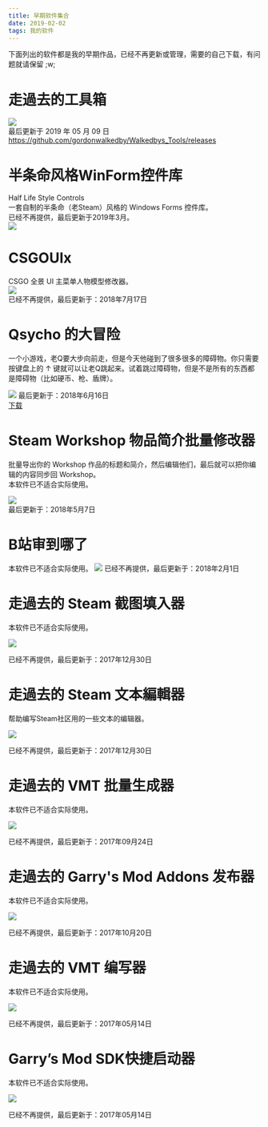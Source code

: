 ```yaml
---
title: 早期软件集合
date: 2019-02-02
tags: 我的软件
---
```

下面列出的软件都是我的早期作品，已经不再更新或管理，需要的自己下载，有问题就请保留 ;w; 

# 走過去的工具箱
![](https://s2.ax1x.com/2020/01/08/lgKzS1.png)  
最后更新于 2019 年 05 月 09 日  
https://github.com/gordonwalkedby/Walkedbys_Tools/releases  

# 半条命风格WinForm控件库 
Half Life Style Controls  
一套自制的半条命（老Steam）风格的 Windows Forms 控件库。  
已经不再提供，最后更新于2019年3月。  
![](https://s2.ax1x.com/2019/02/13/k04AXT.gif)  

# CSGOUIx
CSGO 全景 UI 主菜单人物模型修改器。  
![](https://s1.ax1x.com/2018/07/16/PQ6Dc4.png)  
已经不再提供，最后更新于：2018年7月17日  

# Qsycho 的大冒险
一个小游戏，老Q要大步向前走，但是今天他碰到了很多很多的障碍物。你只需要按键盘上的 ↑ 键就可以让老Q跳起来。试着跳过障碍物，但是不是所有的东西都是障碍物（比如硬币、枪、盾牌）。

![](https://s1.ax1x.com/2018/06/13/CXVeun.png)
最后更新于：2018年6月16日  
[下载](https://drive.google.com/file/d/1Z3MxpCfV_JZjp3TEX1iiDsKcdN_2bIg4/view?usp=sharing)  

# Steam Workshop 物品简介批量修改器
批量导出你的 Workshop 作品的标题和简介，然后编辑他们，最后就可以把你编辑的内容同步回 Workshop。  
本软件已不适合实际使用。

![](https://s1.ax1x.com/2018/05/06/CUUyvt.png)  
最后更新于：2018年5月7日  

# B站审到哪了
本软件已不适合实际使用。
![](https://s1.ax1x.com/2018/01/29/pz8I5d.jpg)
已经不再提供，最后更新于：2018年2月1日   

# 走過去的 Steam 截图填入器 
本软件已不适合实际使用。

![](https://wx3.sinaimg.cn/mw1024/006wz0YUgy1fmygshvpo6j30ky0awq4j.jpg)

已经不再提供，最后更新于：2017年12月30日   

# 走過去的 Steam 文本編輯器
帮助编写Steam社区用的一些文本的编辑器。

![](https://wx3.sinaimg.cn/mw1024/006wz0YUgy1fm3jievrflj30r40eh0u5.jpg)

已经不再提供，最后更新于：2017年12月30日   

# 走過去的 VMT 批量生成器
本软件已不适合实际使用。

![](https://s1.ax1x.com/2018/01/12/p8zrCR.png)

已经不再提供，最后更新于：2017年09月24日

# 走過去的 Garry's Mod Addons 发布器
本软件已不适合实际使用。

![](https://s1.ax1x.com/2018/01/12/p8zNuT.png)

已经不再提供，最后更新于：2017年10月20日

# 走過去的 VMT 编写器
本软件已不适合实际使用。

![](https://ooo.0o0.ooo/2017/05/14/5917f78b23a0d.jpg)

已经不再提供，最后更新于：2017年05月14日

# Garry’s Mod SDK快捷启动器
本软件已不适合实际使用。

![](https://s2.ax1x.com/2019/02/03/kGtd2j.png)

已经不再提供，最后更新于：2017年05月14日

